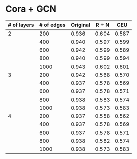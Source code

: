 # Cora + GCN

| # of layers   |   # of edges  |    Original   |     R + N     |      CEU      |
| ------------- | ------------- | ------------- | ------------- | ------------- |
|       2       |     200       |     0.936     |     0.604     |     0.587     |
|               |     400       |     0.940     |     0.597     |     0.599     |
|               |     600       |     0.942     |     0.599     |     0.589     |
|               |     800       |     0.940     |     0.599     |     0.594     |
|               |    1000       |     0.943     |     0.602     |     0.601     |
|       3       |     200       |     0.942     |     0.568     |     0.570     |
|               |     400       |     0.937     |     0.578     |     0.569     |
|               |     600       |     0.937     |     0.578     |     0.571     |
|               |     800       |     0.938     |     0.583     |     0.574     |
|               |    1000       |     0.938     |     0.573     |     0.583     |
|       4       |     200       |     0.937     |     0.558     |     0.562     |
|               |     400       |     0.937     |     0.578     |     0.569     |
|               |     600       |     0.937     |     0.578     |     0.571     |
|               |     800       |     0.938     |     0.582     |     0.574     |
|               |    1000       |     0.938     |     0.573     |     0.583     |
